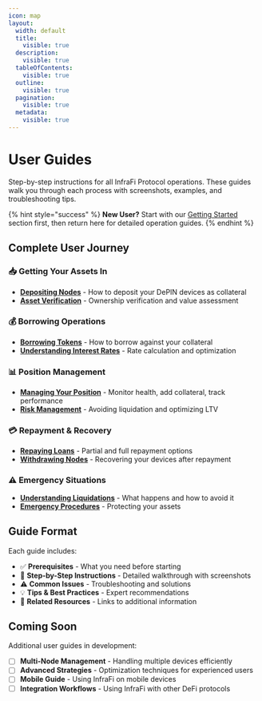 ```yaml
---
icon: map
layout:
  width: default
  title:
    visible: true
  description:
    visible: true
  tableOfContents:
    visible: true
  outline:
    visible: true
  pagination:
    visible: true
  metadata:
    visible: true
---
```


# User Guides

Step-by-step instructions for all InfraFi Protocol operations. These guides walk you through each process with screenshots, examples, and troubleshooting tips.

{% hint style="success" %}
**New User?** Start with our [Getting Started](../getting-started/) section first, then return here for detailed operation guides.
{% endhint %}

## Complete User Journey

### 📥 **Getting Your Assets In**
- **[Depositing Nodes](depositing-nodes.md)** - How to deposit your DePIN devices as collateral
- **[Asset Verification](depositing-nodes.md#verification-process)** - Ownership verification and value assessment

### 💰 **Borrowing Operations**
- **[Borrowing Tokens](borrowing.md)** - How to borrow against your collateral  
- **[Understanding Interest Rates](borrowing.md#interest-calculation)** - Rate calculation and optimization

### 📊 **Position Management**
- **[Managing Your Position](position-management.md)** - Monitor health, add collateral, track performance
- **[Risk Management](position-management.md#risk-monitoring)** - Avoiding liquidation and optimizing LTV

### 💳 **Repayment & Recovery**
- **[Repaying Loans](repaying.md)** - Partial and full repayment options
- **[Withdrawing Nodes](withdrawing.md)** - Recovering your devices after repayment

### ⚠️ **Emergency Situations**
- **[Understanding Liquidations](liquidations.md)** - What happens and how to avoid it
- **[Emergency Procedures](liquidations.md#emergency-response)** - Protecting your assets

## Guide Format

Each guide includes:
- ✅ **Prerequisites** - What you need before starting
- 🎯 **Step-by-Step Instructions** - Detailed walkthrough with screenshots
- ⚠️ **Common Issues** - Troubleshooting and solutions  
- 💡 **Tips & Best Practices** - Expert recommendations
- 🔗 **Related Resources** - Links to additional information

## Coming Soon

Additional user guides in development:

- [ ] **Multi-Node Management** - Handling multiple devices efficiently
- [ ] **Advanced Strategies** - Optimization techniques for experienced users
- [ ] **Mobile Guide** - Using InfraFi on mobile devices  
- [ ] **Integration Workflows** - Using InfraFi with other DeFi protocols
